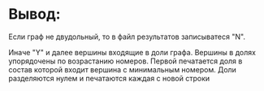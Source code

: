 # Вывод:
Если граф  не  двудольный,  то в файл результатов записыватеся "N".

Иначе "Y" и далее вершины входящие в доли графа. 
Вершины в долях упорядочены по возрастанию номеров.
Первой печатается доля в состав которой входит вершина с минимальным номером. 
Доли разделяются нулем и печатаются каждая с новой строки
